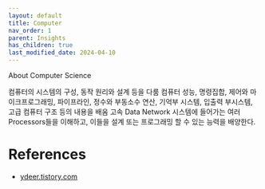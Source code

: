 ```yaml
---
layout: default
title: Computer 
nav_order: 1
parent: Insights
has_children: true
last_modified_date: 2024-04-10
---
```

About Computer Science

컴퓨터의 시스템의 구성, 동작 원리와 설계 등을 다룸
컴퓨터 성능, 명령집합, 제어와 마이크프로그래밍, 파이프라인, 정수와 부동소수 연산, 기억부 시스템, 입출력 부시스템, 고급 컴퓨터 구조 등의 내용을 배움
고속 Data Network 시스템에 들어가는 여러 Processors들을 이해하고, 이들을 설계 또는 프로그래밍 할 수 있는 능력을 배양한다.

# References
- [ydeer.tistory.com](https://ydeer.tistory.com)
